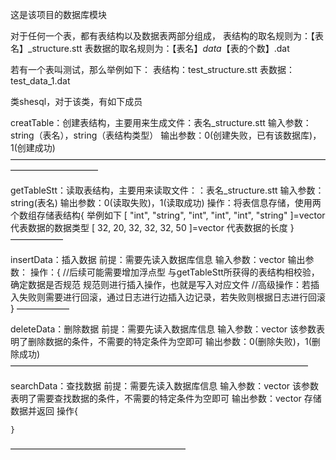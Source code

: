 这是该项目的数据库模块

对于任何一个表，都有表结构以及数据表两部分组成，
表结构的取名规则为：【表名】_structure.stt
表数据的取名规则为：【表名】_data_【表的个数】.dat

若有一个表叫测试，那么举例如下：
表结构：test_structure.stt
表数据：test_data_1.dat


类shesql，对于该类，有如下成员

creatTable：创建表结构，主要用来生成文件：表名_structure.stt
    输入参数：string（表名），string（表结构类型）
    输出参数：0(创建失败，已有该数据库)，1(创建成功)
——————————————————————————————————————————————

getTableStt：读取表结构，主要用来读取文件：：表名_structure.stt
    输入参数：string(表名)
    输出参数：0(读取失败)，1(读取成功)
    操作：将表信息存储，使用两个数组存储表结构{
        举例如下
        [ "int", "string", "int", "int", "int", "string" ]=vector<string>   代表数据的数据类型
        [    32,       20,    32,    32,    32,       50 ]=vector<int>      代表数据的长度
    }
——————

insertData：插入数据
  前提：需要先读入数据库信息
    输入参数：vector<string>
    输出参数：
    操作：{
        //后续可能需要增加浮点型
        与getTableStt所获得的表结构相校验，确定数据是否规范
        规范则进行插入操作，也就是写入对应文件
        //高级操作：若插入失败则需要进行回滚，通过日志进行边插入边记录，若失败则根据日志进行回滚
    }
——————

deleteData：删除数据
  前提：需要先读入数据库信息
    输入参数：vector<string>
      该参数表明了删除数据的条件，不需要的特定条件为空即可
    输出参数：0(删除失败)，1(删除成功)
——————————————————————————————————

searchData：查找数据
  前提：需要先读入数据库信息
    输入参数：vector<string>
      该参数表明了需要查找数据的条件，不需要的特定条件为空即可
    输出参数：vector<string>
        存储数据并返回
    操作{

    }
————————————————————
    












